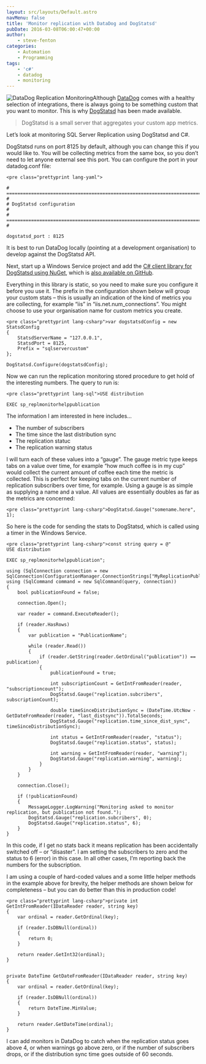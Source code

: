 ```yaml
---
layout: src/layouts/Default.astro
navMenu: false
title: 'Monitor replication with DataDog and DogStatsd'
pubDate: 2016-03-08T06:00:47+00:00
author:
    - steve-fenton
categories:
    - Automation
    - Programming
tags:
    - 'c#'
    - datadog
    - monitoring
---
```


![DataDog Replication Monitoring](/img/2016/03/datadog-replication.png)Although [DataDog](https://www.datadoghq.com/) comes with a healthy selection of integrations, there is always going to be something custom that you want to monitor. This is why [DogStatsd](http://docs.datadoghq.com/guides/dogstatsd/) has been made available.

> DogStatsd is a small server that aggregates your custom app metrics.

Let’s look at monitoring SQL Server Replication using DogStatsd and C#.

DogStatsd runs on port 8125 by default, although you can change this if you would like to. You will be collecting metrics from the same box, so you don’t need to let anyone external see this port. You can configure the port in your datadog.conf file:

```
<pre class="prettyprint lang-yaml">

# ========================================================================== #
# DogStatsd configuration                                                    #
# ========================================================================== #

dogstatsd_port : 8125
```
It is best to run DataDog locally (pointing at a development organisation) to develop against the DogStatsd API.

Next, start up a Windows Service project and add the [C# client library for DogStatsd using NuGet](https://www.nuget.org/packages/DogStatsD-CSharp-Client/), which is [also available on GitHub](https://github.com/DataDog/dogstatsd-csharp-client).

Everything in this library is static, so you need to make sure you configure it before you use it. The prefix in the configuration shown below will group your custom stats – this is usually an indication of the kind of metrics you are collecting, for example “iis” in “iis.net.num\_connections”. You might choose to use your organisation name for custom metrics you create.

```
<pre class="prettyprint lang-csharp">var dogstatsdConfig = new StatsdConfig
{
    StatsdServerName = "127.0.0.1",
    StatsdPort = 8125,
    Prefix = "sqlservercustom"
};

DogStatsd.Configure(dogstatsdConfig);
```
Now we can run the replication monitoring stored procedure to get hold of the interesting numbers. The query to run is:

```
<pre class="prettyprint lang-sql">USE distribution

EXEC sp_replmonitorhelppublication
```
The information I am interested in here includes…

- The number of subscribers
- The time since the last distribution sync
- The replication statuc
- The replication warning status

I will turn each of these values into a “gauge”. The gauge metric type keeps tabs on a value over time, for example “how much coffee is in my cup” would collect the current amount of coffee each time the metric is collected. This is perfect for keeping tabs on the current number of replication subscribers over time, for example. Using a gauge is as simple as supplying a name and a value. All values are essentially doubles as far as the metrics are concerned:

```
<pre class="prettyprint lang-csharp">DogStatsd.Gauge("somename.here", 1);
```
So here is the code for sending the stats to DogStatsd, which is called using a timer in the Windows Service.

```
<pre class="prettyprint lang-csharp">const string query = @"
USE distribution

EXEC sp_replmonitorhelppublication";

using (SqlConnection connection = new SqlConnection(ConfigurationManager.ConnectionStrings["MyReplicationPublisher"].ConnectionString))
using (SqlCommand command = new SqlCommand(query, connection))
{
    bool publicationFound = false;

    connection.Open();

    var reader = command.ExecuteReader();

    if (reader.HasRows)
    {
        var publication = "PublicationName";

        while (reader.Read())
        {
            if (reader.GetString(reader.GetOrdinal("publication")) == publication)
            {
                publicationFound = true;

                int subscriptionCount = GetIntFromReader(reader, "subscriptioncount");
                DogStatsd.Gauge("replication.subcribers", subscriptionCount);

                double timeSinceDistributionSync = (DateTime.UtcNow - GetDateFromReader(reader, "last_distsync")).TotalSeconds;
                DogStatsd.Gauge("replication.time_since_dist_sync", timeSinceDistributionSync);

                int status = GetIntFromReader(reader, "status");
                DogStatsd.Gauge("replication.status", status);

                int warning = GetIntFromReader(reader, "warning");
                DogStatsd.Gauge("replication.warning", warning);
            }
        }
    }

    connection.Close();

    if (!publicationFound)
    {
        MessageLogger.LogWarning("Monitoring asked to monitor replication, but publication not found.");
        DogStatsd.Gauge("replication.subcribers", 0);
        DogStatsd.Gauge("replication.status", 6);
    }
}
```
In this code, if I get no stats back it means replication has been accidentally switched off – or “disaster”. I am setting the subscribers to zero and the status to 6 (error) in this case. In all other cases, I’m reporting back the numbers for the subscription.

I am using a couple of hard-coded values and a some little helper methods in the example above for brevity, the helper methods are shown below for completeness – but you can do better than this in production code!

```
<pre class="prettyprint lang-csharp">private int GetIntFromReader(IDataReader reader, string key)
{
    var ordinal = reader.GetOrdinal(key);

    if (reader.IsDBNull(ordinal))
    {
        return 0;
    }

    return reader.GetInt32(ordinal);
}


private DateTime GetDateFromReader(IDataReader reader, string key)
{
    var ordinal = reader.GetOrdinal(key);

    if (reader.IsDBNull(ordinal))
    {
        return DateTime.MinValue;
    }

    return reader.GetDateTime(ordinal);
}
```
I can add monitors in DataDog to catch when the replication status goes above 4, or when warnings go above zero, or if the number of subscribers drops, or if the distribution sync time goes outside of 60 seconds.